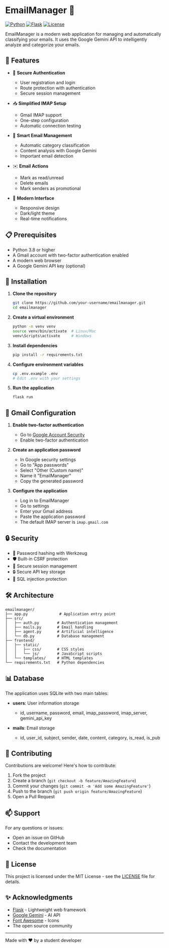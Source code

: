 # EmailManager 📧

[![Python](https://img.shields.io/badge/python-3.8+-blue.svg)](https://www.python.org/downloads/)
[![Flask](https://img.shields.io/badge/Flask-3.0.2-green.svg)](https://flask.palletsprojects.com/)
[![License](https://img.shields.io/badge/license-MIT-blue.svg)](LICENSE)

EmailManager is a modern web application for managing and automatically classifying your emails. It uses the Google Gemini API to intelligently analyze and categorize your emails.

## 🌟 Features

- 🔐 **Secure Authentication**

  - User registration and login
  - Route protection with authentication
  - Secure session management

- 📥 **Simplified IMAP Setup**

  - Gmail IMAP support
  - One-step configuration
  - Automatic connection testing

- 🤖 **Smart Email Management**

  - Automatic category classification
  - Content analysis with Google Gemini
  - Important email detection

- ✉️ **Email Actions**

  - Mark as read/unread
  - Delete emails
  - Mark senders as promotional

- 🎨 **Modern Interface**
  - Responsive design
  - Dark/light theme
  - Real-time notifications

## 📋 Prerequisites

- Python 3.8 or higher
- A Gmail account with two-factor authentication enabled
- A modern web browser
- A Google Gemini API key (optional)

## 🚀 Installation

1. **Clone the repository**

   ```bash
   git clone https://github.com/your-username/emailmanager.git
   cd emailmanager
   ```

2. **Create a virtual environment**

   ```bash
   python -m venv venv
   source venv/bin/activate  # Linux/Mac
   venv\Scripts\activate     # Windows
   ```

3. **Install dependencies**

   ```bash
   pip install -r requirements.txt
   ```

4. **Configure environment variables**

   ```bash
   cp .env.example .env
   # Edit .env with your settings
   ```

5. **Run the application**
   ```bash
   flask run
   ```

## 📝 Gmail Configuration

1. **Enable two-factor authentication**

   - Go to [Google Account Security](https://myaccount.google.com/security)
   - Enable two-factor authentication

2. **Create an application password**

   - In Google security settings
   - Go to "App passwords"
   - Select "Other (Custom name)"
   - Name it "EmailManager"
   - Copy the generated password

3. **Configure the application**
   - Log in to EmailManager
   - Go to settings
   - Enter your Gmail address
   - Paste the application password
   - The default IMAP server is `imap.gmail.com`

## 🔒 Security

- 🔑 Password hashing with Werkzeug
- 🛡️ Built-in CSRF protection
- 🔐 Secure session management
- 🔒 Secure API key storage
- 🚫 SQL injection protection

## 🛠️ Architecture

```
emailmanager/
├── app.py              # Application entry point
├── src/
│   ├── auth.py        # Authentication management
│   ├── mails.py       # Email handling
│   ├── agent.py       # Artificial intelligence
│   └── db.py          # Database management
├── frontend/
│   ├── static/
│   │   ├── css/       # CSS styles
│   │   └── js/        # JavaScript scripts
│   └── templates/     # HTML templates
└── requirements.txt   # Python dependencies
```

## 📊 Database

The application uses SQLite with two main tables:

- **users**: User information storage

  - id, username, password, email, imap_password, imap_server, gemini_api_key

- **mails**: Email storage
  - id, user_id, subject, sender, date, content, category, is_read, is_pub

## 🤝 Contributing

Contributions are welcome! Here's how to contribute:

1. Fork the project
2. Create a branch (`git checkout -b feature/AmazingFeature`)
3. Commit your changes (`git commit -m 'Add some AmazingFeature'`)
4. Push to the branch (`git push origin feature/AmazingFeature`)
5. Open a Pull Request

## 📫 Support

For any questions or issues:

- Open an issue on GitHub
- Contact the development team
- Check the documentation

## 📜 License

This project is licensed under the MIT License - see the [LICENSE](LICENSE) file for details.

## ✨ Acknowledgments

- [Flask](https://flask.palletsprojects.com/) - Lightweight web framework
- [Google Gemini](https://ai.google.dev/) - AI API
- [Font Awesome](https://fontawesome.com/) - Icons
- The open source community

---

Made with ❤️ by a student developer
